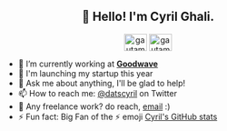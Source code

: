 <h2 align="center">👋 Hello! I'm Cyril Ghali.</h2>
<p align="center">
<a href="https://twitter.com/datscyril" target="blank"><img align="center" src="https://raw.githubusercontent.com/rahuldkjain/github-profile-readme-generator/master/src/images/icons/Social/twitter.svg" alt="gautamkrishnar" height="30" width="40" /></a>
<a href="https://linkedin.com/in/cyrilghali" target="blank"><img align="center" src="https://raw.githubusercontent.com/rahuldkjain/github-profile-readme-generator/master/src/images/icons/Social/linked-in-alt.svg" alt="gautamkrishnar" height="30" width="40" /></a>
</p>

- 🔭 I’m currently working at **[Goodwave](https://www.linkedin.com/company/goodwave/)**
- 🚀 I'm launching my startup this year
- 💬 Ask me about anything, I'll be glad to help!
- 📫 How to reach me: [@datscyril](https://twitter.com/datscyril) on Twitter
- 💼 Any freelance work? do reach, [email](mailto:cyril.ghali@epita.fr) :)
- ⚡ Fun fact: Big Fan of the :zap: emoji
[Cyril's GitHub stats](https://github-readme-stats.vercel.app/api?username=datscyril&count_private=true&show_icons=true&show_icons=true&theme=radical)
